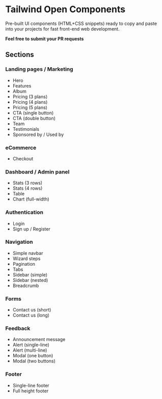# Tailwind Open Components

Pre-built UI components (HTML+CSS snippets) ready to copy and paste into your projects for fast front-end web development.

**Feel free to submit your PR requests**

## Sections

### Landing pages / Marketing

- Hero
- Features
- Album
- Pricing (3 plans)
- Pricing (4 plans)
- Pricing (5 plans)
- CTA (single button)
- CTA (double button)
- Team
- Testimonials
- Sponsored by / Used by

### eCommerce

- Checkout

### Dashboard / Admin panel

- Stats (3 rows)
- Stats (4 rows)
- Table
- Chart (full-width)

### Authentication

- Login
- Sign up / Register

### Navigation

- Simple navbar
- Wizard steps
- Pagination
- Tabs
- Sidebar (simple)
- Sidebar (nested)
- Breadcrumb

### Forms

- Contact us (short)
- Contact us (long)

### Feedback

- Announcement message
- Alert (single-line)
- Alert (multi-line)
- Modal (one button)
- Modal (two buttons)

### Footer

- Single-line footer
- Full height footer
